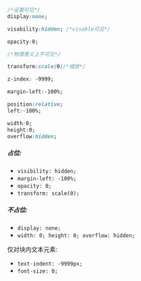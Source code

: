 ```css
/*设置可见*/
display:none;

visability:hidden; /*visable可见*/

opacity:0;

/*物理意义上不可见*/

transform:scale(0)/*缩放*/

z-index: -9999;

margin-left:-100%;

position:relative;
left:-100%;

width:0;
height:0;
overflow:hidden;


```

##### 占位:

-   `visibility: hidden;`
-   `margin-left: -100%;`
-   `opacity: 0;`
-   `transform: scale(0);`

##### 不占位:

-   `display: none;`
-   `width: 0; height: 0; overflow: hidden;`

仅对块内文本元素:

-   `text-indent: -9999px;`
-   `font-size: 0;`